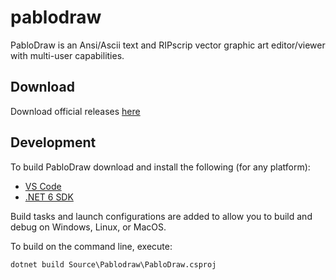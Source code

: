 # pablodraw
PabloDraw is an Ansi/Ascii text and RIPscrip vector graphic art editor/viewer with multi-user capabilities.

## Download

Download official releases [here](https://github.com/cwensley/pablodraw/releases)

## Development

To build PabloDraw download and install the following (for any platform):

- [VS Code](https://code.visualstudio.com)
- [.NET 6 SDK](https://dotnet.microsoft.com)

Build tasks and launch configurations are added to allow you to build and debug on Windows, Linux, or MacOS.

To build on the command line, execute:

`dotnet build Source\Pablodraw\PabloDraw.csproj`
